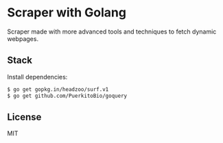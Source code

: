 # Scraper with Golang

Scraper made with more advanced tools and techniques to fetch dynamic webpages.

## Stack

Install dependencies:

```sh
$ go get gopkg.in/headzoo/surf.v1
$ go get github.com/PuerkitoBio/goquery
```

## License

MIT
